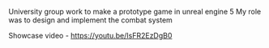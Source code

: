 University group work to make a prototype game in unreal engine 5
My role was to design and implement the combat system

Showcase video - https://youtu.be/IsFR2EzDgB0
